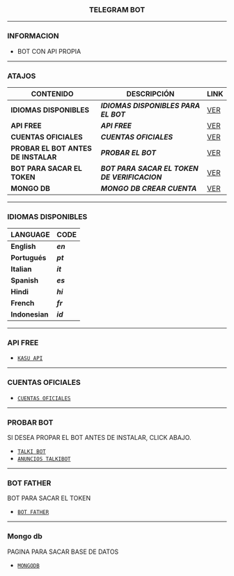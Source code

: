 <h3 align="center">TELEGRAM BOT</h3>

***
### INFORMACION
- BOT CON API PROPIA

***

### ATAJOS

| CONTENIDO | DESCRIPCIÓN | LINK |
|------|-------------|-------|
| **IDIOMAS DISPONIBLES** | ***IDIOMAS DISPONIBLES PARA EL BOT*** |[VER](https://github.com/BOT-TX/TalkiBot?tab=readme-ov-file#idiomas-disponibles) |
| **API FREE** | ***API FREE*** |[VER](https://github.com/BOT-TX/TalkiBot?tab=readme-ov-file#api-free) |
| **CUENTAS OFICIALES** | ***CUENTAS OFICIALES*** |[VER](https://github.com/BOT-TX/TalkiBot?tab=readme-ov-file#cuentas-oficiales) |
| **PROBAR EL BOT ANTES DE INSTALAR** | ***PROBAR EL BOT*** |[VER](https://github.com/BOT-TX/TalkiBot?tab=readme-ov-file#probar-bot) |
| **BOT PARA SACAR EL TOKEN** | ***BOT PARA SACAR EL TOKEN DE VERIFICACION*** |[VER](https://github.com/BOT-TX/TalkiBot?tab=readme-ov-file#bot-father) |
| **MONGO DB** | ***MONGO DB CREAR CUENTA*** |[VER](https://github.com/BOT-TX/TalkiBot?tab=readme-ov-file#mongo-db) |


***

### IDIOMAS DISPONIBLES

| LANGUAGE | CODE |
|------|-------------|
| **English** | ***en*** |
| **Portugués** | ***pt*** |
| **Italian** | ***it*** |
| **Spanish** | ***es*** |
| **Hindi** | ***hi*** |
| **French** | ***fr*** |
| **Indonesian** | ***id*** |

***

### API FREE
-  [`KASU API`](https://apikasu.onrender.com/)

***

### CUENTAS OFICIALES
-  [`CUENTAS OFICIALES`](https://solo.to/talki)

***

### PROBAR BOT
SI DESEA PROPAR EL BOT ANTES DE INSTALAR, CLICK ABAJO.

-  [`TALKI BOT`](https://t.me/talkisitobot)
-    [`ANUNCIOS TALKIBOT`](https://t.me/+gOWDsRow5mAwZmJh)

***

### BOT FATHER
BOT PARA SACAR EL TOKEN
-  [`BOT FATHER`](https://t.me/BotFather)

***

### Mongo db
PAGINA PARA SACAR BASE DE DATOS
-  [`MONGODB`](https://cloud.mongodb.com/)

